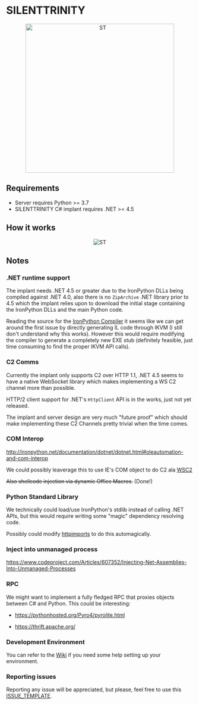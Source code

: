 # SILENTTRINITY

<p align="center">
  <img src="https://user-images.githubusercontent.com/5151193/45964397-e462e280-bfe2-11e8-88a7-69212e0f0355.png" width=400 height=400 alt="ST"/>
</p>

## Requirements

- Server requires Python >= 3.7
- SILENTTRINITY C# implant requires .NET >= 4.5

## How it works
<p align="center">
  <img src="https://user-images.githubusercontent.com/5151193/46646842-cd2b0580-cb49-11e8-9218-73226e977d58.png" alt="ST"/>
</p>

## Notes

### .NET runtime support

The implant needs .NET 4.5 or greater due to the IronPython DLLs being compiled against .NET 4.0, also there is no `ZipArchive` .NET library prior to 4.5 which the implant relies upon to download the initial stage containing the IronPython DLLs and the main Python code.

Reading the source for the [IronPython Compiler](https://github.com/IronLanguages/ironpython2/tree/master/Src/IronPythonCompiler) it seems like we can get around the first issue by directly generating IL code through IKVM (I still don't understand why this works). However this would require modifying the compiler to generate a completely new EXE stub (definitely feasible, just time consuming to find the proper IKVM API calls).

### C2 Comms

Currently the implant only supports C2 over HTTP 1.1, .NET 4.5 seems to have a native WebSocket library which makes implementing a WS C2 channel more than possible.

HTTP/2 client support for .NET's `HttpClient` API is in the works, just not yet released.

The implant and server design are very much "future proof" which should make implementing these C2 Channels pretty trivial when the time comes.

### COM Interop

http://ironpython.net/documentation/dotnet/dotnet.html#oleautomation-and-com-interop

We could possibly leaverage this to use IE's COM object to do C2 ala [WSC2](https://github.com/Arno0x/WSC2)

~~Also shellcode injection via dynamic Office Macros.~~ (Done!)

### Python Standard Library

We technically could load/use IronPython's stdlib instead of calling .NET APIs, but this would require writing some "magic" dependency resolving code. 

Possibly could modify [httpimports](https://github.com/operatorequals/httpimport) to do this automagically.

### Inject into unmanaged process

https://www.codeproject.com/Articles/607352/Injecting-Net-Assemblies-Into-Unmanaged-Processes

### RPC

We might want to implement a fully fledged RPC that proxies objects between C# and Python. This could be interesting:

- https://pythonhosted.org/Pyro4/pyrolite.html

- https://thrift.apache.org/

### Development Environment

You can refer to the [Wiki](https://github.com/byt3bl33d3r/SILENTTRINITY/wiki/Setting-up-your-development-environment) if you need some help setting up your environment.

### Reporting issues

Reporting any issue will be appreciated, but please, feel free to use this [ISSUE_TEMPLATE](https://github.com/byt3bl33d3r/SILENTTRINITY/blob/master/.github/ISSUE_TEMPLATE.md).
